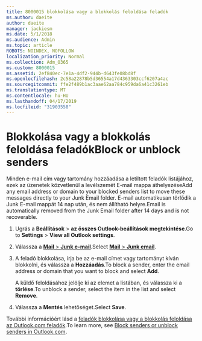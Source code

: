 ```yaml
---
title: 8000015 blokkolása vagy a blokkolás feloldása feladók
ms.author: daeite
author: daeite
manager: jackiesm
ms.date: 5/1/2018
ms.audience: Admin
ms.topic: article
ROBOTS: NOINDEX, NOFOLLOW
localization_priority: Normal
ms.collection: Adm_O365
ms.custom: 8000015
ms.assetid: 2ef840ec-7e1a-4df2-944b-d643fe08bd8f
ms.openlocfilehash: 2c58a22878b5d36554a17d4363303ccf6207a4ac
ms.sourcegitcommit: ffe2f489b1ac3aae62aa784c959da6a41c3261eb
ms.translationtype: MT
ms.contentlocale: hu-HU
ms.lasthandoff: 04/17/2019
ms.locfileid: "31903558"
---
```

# <a name="block-or-unblock-senders"></a><span data-ttu-id="35598-102">Blokkolása vagy a blokkolás feloldása feladók</span><span class="sxs-lookup"><span data-stu-id="35598-102">Block or unblock senders</span></span>

<span data-ttu-id="35598-103">Minden e-mail cím vagy tartomány hozzáadása a letiltott feladók listájához, ezek az üzenetek közvetlenül a levélszemét E-mail mappa áthelyezése</span><span class="sxs-lookup"><span data-stu-id="35598-103">Add any email address or domain to your blocked senders list to move these messages directly to your Junk Email folder.</span></span> <span data-ttu-id="35598-104">E-mail automatikusan törlődik a Junk E-mail mappát 14 nap után, és nem állítható helyre.</span><span class="sxs-lookup"><span data-stu-id="35598-104">Email is automatically removed from the Junk Email folder after 14 days and is not recoverable.</span></span>
  
1. <span data-ttu-id="35598-105">Ugrás a **Beállítások** \> **az összes Outlook-beállítások megtekintése**.</span><span class="sxs-lookup"><span data-stu-id="35598-105">Go to **Settings** \> **View all Outlook settings**.</span></span> 
    
2. <span data-ttu-id="35598-106">Válassza a [ **Mail** \> **Junk e-mail**](https://outlook.live.com/mail/options/mail/junkEmail).</span><span class="sxs-lookup"><span data-stu-id="35598-106">Select [**Mail** \> **Junk email**](https://outlook.live.com/mail/options/mail/junkEmail).</span></span> 
    
3. <span data-ttu-id="35598-107">A feladó blokkolása, írja be az e-mail címet vagy tartományt kíván blokkolni, és válassza a **Hozzáadás**.</span><span class="sxs-lookup"><span data-stu-id="35598-107">To block a sender, enter the email address or domain that you want to block and select **Add**.</span></span> 
    
    <span data-ttu-id="35598-108">A küldő feloldásához jelölje ki az elemet a listában, és válassza ki a **törlése**.</span><span class="sxs-lookup"><span data-stu-id="35598-108">To unblock a sender, select the item in the list and select **Remove**.</span></span>
    
4. <span data-ttu-id="35598-109">Válassza a **Mentés** lehetőséget.</span><span class="sxs-lookup"><span data-stu-id="35598-109">Select **Save**.</span></span> 
    
<span data-ttu-id="35598-110">További információért lásd a [feladók blokkolása vagy a blokkolás feloldása az Outlook.com feladók](https://go.microsoft.com/fwlink/p/?linkid=873133).</span><span class="sxs-lookup"><span data-stu-id="35598-110">To learn more, see [Block senders or unblock senders in Outlook.com](https://go.microsoft.com/fwlink/p/?linkid=873133).</span></span>
  

